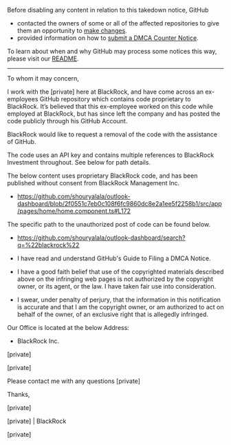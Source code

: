 Before disabling any content in relation to this takedown notice, GitHub
- contacted the owners of some or all of the affected repositories to give them an opportunity to [make changes](https://docs.github.com/en/github/site-policy/dmca-takedown-policy#a-how-does-this-actually-work).
- provided information on how to [submit a DMCA Counter Notice](https://docs.github.com/en/articles/guide-to-submitting-a-dmca-counter-notice).

To learn about when and why GitHub may process some notices this way, please visit our [README](https://github.com/github/dmca/blob/master/README.md#anatomy-of-a-takedown-notice).

---

To whom it may concern,

I work with the [private] here at BlackRock, and have come across an ex-employees GitHub repository which contains code proprietary to BlackRock. It’s believed that this ex-employee worked on this code while employed at BlackRock, but has since left the company and has posted the code publicly through his GitHub Account.

BlackRock would like to request a removal of the code with the assistance of GitHub.

The code uses an API key and contains multiple references to BlackRock Investment throughout. See below for path details.

The below content uses proprietary BlackRock code, and has been published without consent from BlackRock Management Inc.

* https://github.com/shouryalala/outlook-dashboard/blob/2f0551c7eb0c108f6fc9860dc8e2a1ee5f2258b1/src/app/pages/home/home.component.ts#L172

The specific path to the unauthorized post of code can be found below.

* https://github.com/shouryalala/outlook-dashboard/search?q=%22blackrock%22

* I have read and understand GitHub's Guide to Filing a DMCA Notice.  
* I have a good faith belief that use of the copyrighted materials described above on the infringing web pages is not authorized by the copyright owner, or its agent, or the law. I have taken fair use into consideration.  
* I swear, under penalty of perjury, that the information in this notification is accurate and that I am the copyright owner, or am authorized to act on behalf of the owner, of an exclusive right that is allegedly infringed.  

Our Office is located at the below Address:

* BlackRock Inc.

[private]

[private]

Please contact me with any questions [private]

Thanks,

[private]

[private] | BlackRock

[private]
